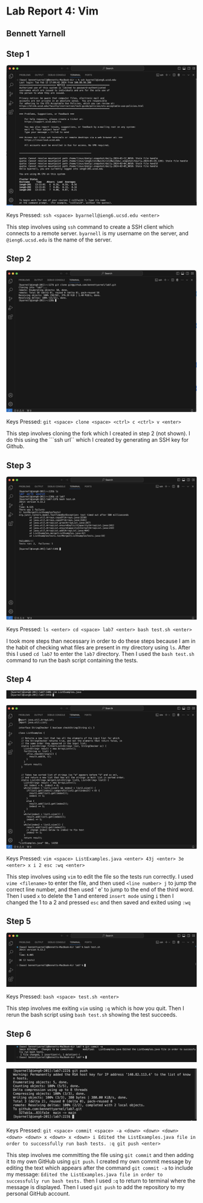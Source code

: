 # Lab Report 4: Vim
## Bennett Yarnell 



## Step 1
![image](Step1.png)

Keys Pressed: ```ssh <space> byarnell@ieng6.ucsd.edu <enter>```

This step involves using ```ssh``` command to create a SSH client which connects to a remote server. ```byarnell``` is my username on the server, and ```@ieng6.ucsd.edu``` is the name of the server.

## Step 2
![image](Step2.png)

Keys Pressed: ```git <space> clone <space> <ctrl> c <ctrl> v <enter>```

This step involves cloning the fork which I created in step 2 (not shown). I do this using the ```ssh url`` which I created by generating an SSH key for Github. 

## Step 3
![image](Step3.png)

Keys Pressed: ```ls <enter> cd <space> lab7 <enter> bash test.sh <enter> ``` 

I took more steps than necessary in order to do these steps because I am in the habit of checking what files are present in my directory using ```ls```. After this I used ```cd lab7``` to enter the ``lab7`` directory. Then I used the ```bash test.sh``` command to run the bash script containing the tests.

## Step 4
![image](Step4A.png)

![image](Step4BCorrected.png)

Keys Pressed: ```vim <space> ListExamples.java <enter> 43j <enter> 3e <enter> x i 2 esc :wq <enter>```

This step involves using `vim` to edit the file so the tests run correctly. I used `vime <filename>` to enter the file, and then used `<line number> j` to jump the correct line number, and then used '<word number> e' to jump to the end of the third word. Then I used `x` to delete the 1 and entered `insert mode` using `i` then I changed the 1 to a 2 and pressed `esc` and then saved and exited using ` :wq `

## Step 5
![image!](Real5.png)

Keys Pressed: ```bash <space> test.sh <enter>```

This step involves me exiting ```vim``` using ```:q``` which is how you quit. Then I rerun the bash script using ```bash test.sh``` showing the test succeeds. 

## Step 6
![image](Step6.png)

![image](SSS.png)

Keys Pressed: ```git <space> commit <space> -a <down> <down> <down> <down> <down> x <down> x <down> i Edited the ListExamples.java file in order to successfully run bash tests. :q git push <enter>```

This step involves me committing the file using ```git commit``` and then adding it to my own GitHub using ```git push```. I created my own commit message by editing the text which appears after the command ```git commit -a``` to include my message: ```Edited the ListExamples.java file in order to successfully run bash tests.``` then I used ```:q``` to return to terminal where the message is displayed. Then I used ```git push``` to add the repository to my personal GitHub account. 
